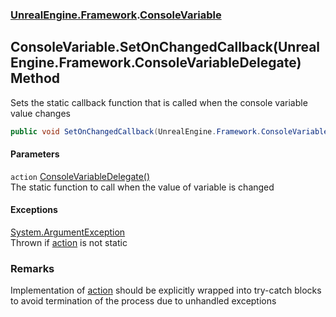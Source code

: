 ### [UnrealEngine.Framework](./UnrealEngine-Framework.md 'UnrealEngine.Framework').[ConsoleVariable](./UnrealEngine-Framework-ConsoleVariable.md 'UnrealEngine.Framework.ConsoleVariable')
## ConsoleVariable.SetOnChangedCallback(UnrealEngine.Framework.ConsoleVariableDelegate) Method
Sets the static callback function that is called when the console variable value changes  
```csharp
public void SetOnChangedCallback(UnrealEngine.Framework.ConsoleVariableDelegate action);
```
#### Parameters
<a name='UnrealEngine-Framework-ConsoleVariable-SetOnChangedCallback(UnrealEngine-Framework-ConsoleVariableDelegate)-action'></a>
`action` [ConsoleVariableDelegate()](./UnrealEngine-Framework-ConsoleVariableDelegate().md 'UnrealEngine.Framework.ConsoleVariableDelegate()')  
The static function to call when the value of variable is changed  
  
#### Exceptions
[System.ArgumentException](https://docs.microsoft.com/en-us/dotnet/api/System.ArgumentException 'System.ArgumentException')  
Thrown if [action](#UnrealEngine-Framework-ConsoleVariable-SetOnChangedCallback(UnrealEngine-Framework-ConsoleVariableDelegate)-action 'UnrealEngine.Framework.ConsoleVariable.SetOnChangedCallback(UnrealEngine.Framework.ConsoleVariableDelegate).action') is not static  
### Remarks
Implementation of [action](#UnrealEngine-Framework-ConsoleVariable-SetOnChangedCallback(UnrealEngine-Framework-ConsoleVariableDelegate)-action 'UnrealEngine.Framework.ConsoleVariable.SetOnChangedCallback(UnrealEngine.Framework.ConsoleVariableDelegate).action') should be explicitly wrapped into try-catch blocks to avoid termination of the process due to unhandled exceptions  
